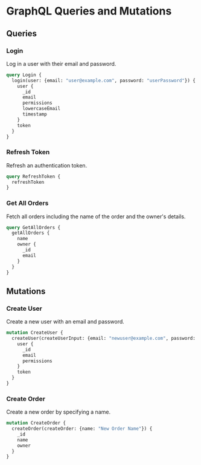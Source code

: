
# GraphQL Queries and Mutations

## Queries

### Login

Log in a user with their email and password.

```graphql
query Login {
  login(user: {email: "user@example.com", password: "userPassword"}) {
    user {
      _id
      email
      permissions
      lowercaseEmail
      timestamp
    }
    token
  }
}
```

### Refresh Token

Refresh an authentication token.

```graphql
query RefreshToken {
  refreshToken
}
```

### Get All Orders

Fetch all orders including the name of the order and the owner's details.

```graphql
query GetAllOrders {
  getAllOrders {
    name
    owner {
      _id
      email
    }
  }
}
```

## Mutations

### Create User

Create a new user with an email and password.

```graphql
mutation CreateUser {
  createUser(createUserInput: {email: "newuser@example.com", password: "newUserPassword"}) {
    user {
      _id
      email
      permissions
    }
    token
  }
}
```

### Create Order

Create a new order by specifying a name.

```graphql
mutation CreateOrder {
  createOrder(createOrder: {name: "New Order Name"}) {
    _id
    name
    owner
  }
}
```
